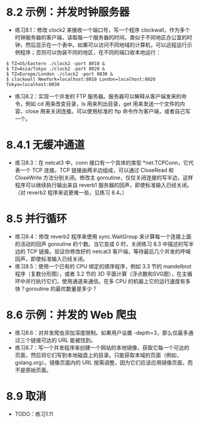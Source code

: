 # 8.2 示例：并发时钟服务器
+ 练习8.1：修改 clock2 来接收一个端口号，写一个程序 clockwall，作为多个时钟服务器的客户端，读取每一个服务器的时间，类似于不同地区办公室的时钟，然后显示在一个表中。如果可以访问不同地域的计算机，可以远程运行示例程序；否则可以伪装不同的地区，在不同的端口收本地运行：
```
$ TZ=US/Eastern ./clock2 -port 8010 &
$ TZ=Asia/Tokyo ./clock2 -port 8020 &
$ TZ=Europe/London ./clock2 -port 8030 &
$ clockwall NewYork=localhost:8010 London=localhost:8020 Tokyo=localhost:8030
```
+ 练习8.2：实现一个并发的 FTP 服务器。服务器可以解释从客户端发来的命令，例如 cd 用来改变目录，ls 用来列出目录，get 用来发送一个文件的内容，close 用来关闭连接。可以使用标准的 ftp 命令作为客户端，或者自己写一个。

# 8.4.1 无缓冲通道
+ 练习8.3：在 netcat3 中，conn 接口有一个具体的类型 \*net\.TCPConn，它代表一个 TCP 连接。TCP 链接由两半边组成，可以通过 CloseRead 和 CloseWrite 方法分别关闭。修改主 goroutine，仅仅关闭连接的写半边，这样程序可以继续执行输出来自 reverb1 服务器的回声，即使标准输入已经关闭。（对 reverb2 程序来说更难一些，见练习 8.4。）

# 8.5 并行循环
+ 练习8.4：修改 reverb2 程序来使用 sync.WaitGroup  来计算每一个连接上面的活动的回声 goroutine 的个数。当它变成 0 时，关闭练习 8.3 中描述的写半边的 TCP 链接。验证你修改好的 netcat3 客户端，等待最后几个并发的呼喊回声，即使标准输入已经关闭。
+ 练习8.5：使用一个已有的 CPU 绑定的顺序程序，例如 3.3 节的 mandelbrot 程序（复数分形图），或者 3.2 节的 3D 平面计算（浮点数和SVG图），在主循环中并行执行它们，使用通道来通信。在多 CPU 的机器上它的运行速度有多快？goroutine 的最优数量是多少？

# 8.6 示例：并发的 Web 爬虫
+ 练习8.6：对并发爬虫添加深度限制。如果用户设置 -depth=3，那么仅最多通过三个链接可达的 URL 能被找到。
+ 练习8.7：写一个并发程序来创建一个网站的本地镜像，获取它每一个可达的页面，然后将它们写到本地磁盘上的目录。只能获取本域的页面（例如，golang.org）。镜像页面内的 URL 按需调整，因为它们应该应用镜像页面，而不是原始页面。

# 8.9 取消
+ TODO：练习1.11